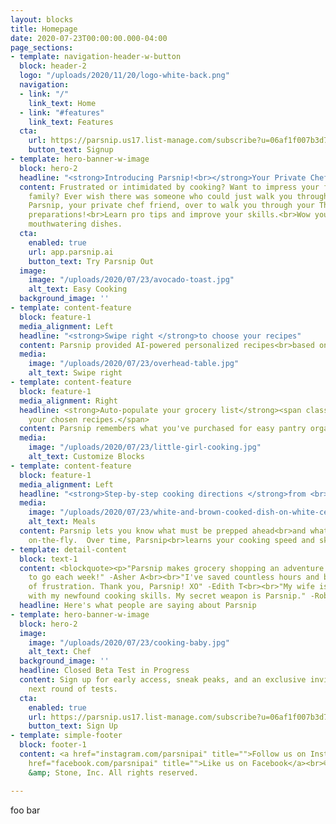 ```yaml
---
layout: blocks
title: Homepage
date: 2020-07-23T00:00:00.000-04:00
page_sections:
- template: navigation-header-w-button
  block: header-2
  logo: "/uploads/2020/11/20/logo-white-back.png"
  navigation:
  - link: "/"
    link_text: Home
  - link: "#features"
    link_text: Features
  cta:
    url: https://parsnip.us17.list-manage.com/subscribe?u=06af1f007b3d71a0cfad78326&id=8ce2690158
    button_text: Signup
- template: hero-banner-w-image
  block: hero-2
  headline: "<strong>Introducing Parsnip!<br></strong>Your Private Chef Cooking Companion™"
  content: Frustrated or intimidated by cooking? Want to impress your friends and
    family? Ever wish there was someone who could just walk you through it?<br>Invite
    Parsnip, your private chef friend, over to walk you through your Thanksgiving
    preparations!<br>Learn pro tips and improve your skills.<br>Wow your friends with
    mouthwatering dishes.
  cta:
    enabled: true
    url: app.parsnip.ai
    button_text: Try Parsnip Out
  image:
    image: "/uploads/2020/07/23/avocado-toast.jpg"
    alt_text: Easy Cooking
  background_image: ''
- template: content-feature
  block: feature-1
  media_alignment: Left
  headline: "<strong>Swipe right </strong>to choose your recipes"
  content: Parsnip provided AI-powered personalized recipes<br>based on your palate.
  media:
    image: "/uploads/2020/07/23/overhead-table.jpg"
    alt_text: Swipe right
- template: content-feature
  block: feature-1
  media_alignment: Right
  headline: <strong>Auto-populate your grocery list</strong><span class="light"> from
    your chosen recipes.</span>
  content: Parsnip remembers what you've purchased for easy pantry organization.
  media:
    image: "/uploads/2020/07/23/little-girl-cooking.jpg"
    alt_text: Customize Blocks
- template: content-feature
  block: feature-1
  media_alignment: Left
  headline: "<strong>Step-by-step cooking directions </strong>from <br>multiple recipes"
  media:
    image: "/uploads/2020/07/23/white-and-brown-cooked-dish-on-white-ceramic-bowls-958545.jpg"
    alt_text: Meals
  content: Parsnip lets you know what must be prepped ahead<br>and what can be done
    on-the-fly.  Over time, Parsnip<br>learns your cooking speed and skill level.
- template: detail-content
  block: text-1
  content: <blockquote><p>"Parsnip makes grocery shopping an adventure. I can't wait
    to go each week!" -Asher A<br><br>"I've saved countless hours and bypassed loads
    of frustration. Thank you, Parsnip! XO" -Edith T<br><br>"My wife is impressed
    with my newfound cooking skills. My secret weapon is Parsnip." -Robert K<br></p></blockquote>
  headline: Here's what people are saying about Parsnip
- template: hero-banner-w-image
  block: hero-2
  image:
    image: "/uploads/2020/07/23/cooking-baby.jpg"
    alt_text: Chef
  background_image: ''
  headline: Closed Beta Test in Progress
  content: Sign up for early access, sneak peaks, and an exclusive invitation to our
    next round of tests.
  cta:
    enabled: true
    url: https://parsnip.us17.list-manage.com/subscribe?u=06af1f007b3d71a0cfad78326&id=8ce2690158
    button_text: Sign Up
- template: simple-footer
  block: footer-1
  content: <a href="instagram.com/parsnipai" title="">Follow us on Instagram</a><br><a
    href="facebook.com/parsnipai" title="">Like us on Facebook</a><br>© 2020 Seed
    &amp; Stone, Inc. All rights reserved.

---
```

foo bar